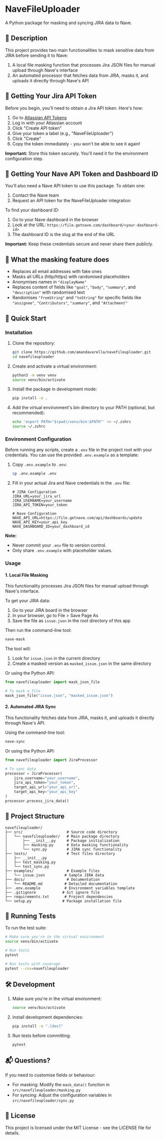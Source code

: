 # NaveFileUploader

A Python package for masking and syncing JIRA data to Nave.

## 📝 Description

This project provides two main functionalities to mask sensitive data from JIRA before sending it to Nave:

1. A local file masking function that processes Jira JSON files for manual upload through Nave's interface
2. An automated processor that fetches data from JIRA, masks it, and uploads it directly through Nave's API

## 🔑 Getting Your Jira API Token

Before you begin, you'll need to obtain a Jira API token. Here's how:

1. Go to [Atlassian API Tokens](https://id.atlassian.com/manage-profile/security/api-tokens)
2. Log in with your Atlassian account
3. Click "Create API token"
4. Give your token a label (e.g., "NaveFileUploader")
5. Click "Create"
6. Copy the token immediately - you won't be able to see it again!

**Important:** Store this token securely. You'll need it for the environment configuration step.

## 🔐 Getting Your Nave API Token and Dashboard ID

You'll also need a Nave API token to use this package. To obtain one:

1. Contact the Nave team
2. Request an API token for the NaveFileUploader integration

To find your dashboard ID:
1. Go to your Nave dashboard in the browser
2. Look at the URL: `https://file.getnave.com/dashboard/<your-dashboard-id>`
3. The dashboard ID is the slug at the end of the URL

**Important:** Keep these credentials secure and never share them publicly.

## 🔧 What the masking feature does

* Replaces all email addresses with fake ones
* Masks all URLs (http/https) with randomised placeholders
* Anonymises names in `"displayName"`
* Replaces content of fields like `"goal"`, `"body"`, `"summary"`, and `"description"` with randomised text
* Randomises `"fromString"` and `"toString"` for specific fields like `"assignee"`, `"Contributors"`, `"summary"`, and `"Attachment"`

## 🚀 Quick Start

### Installation

1. Clone the repository:
   ```bash
   git clone https://github.com/amandavarella/navefileuploader.git
   cd navefileuploader
   ```

2. Create and activate a virtual environment:
   ```bash
   python3 -m venv venv
   source venv/bin/activate
   ```

3. Install the package in development mode:
   ```bash
   pip install -e .
   ```

4. Add the virtual environment's bin directory to your PATH (optional, but recommended):
   ```bash
   echo 'export PATH="$(pwd)/venv/bin:$PATH"' >> ~/.zshrc
   source ~/.zshrc
   ```

### Environment Configuration

Before running any scripts, create a `.env` file in the project root with your credentials. You can use the provided `.env.example` as a template:

1. Copy `.env.example` to `.env`:
   ```bash
   cp .env.example .env
   ```

2. Fill in your actual Jira and Nave credentials in the `.env` file:
   ```
   # JIRA Configuration
   JIRA_URL=your_jira_url
   JIRA_USERNAME=your_username
   JIRA_API_TOKEN=your_token

   # Nave Configuration
   NAVE_API_URL=https://file.getnave.com/api/dashboards/update
   NAVE_API_KEY=your_api_key
   NAVE_DASHBOARD_ID=your_dashboard_id
   ```

**Note:**
- Never commit your `.env` file to version control.
- Only share `.env.example` with placeholder values.

### Usage

#### 1. Local File Masking

This functionality processes Jira JSON files for manual upload through Nave's interface.

To get your JIRA data:
1. Go to your JIRA board in the browser
2. In your browser, go to File > Save Page As
3. Save the file as `issue.json` in the root directory of this app

Then run the command-line tool:
```bash
nave-mask
```

The tool will:
1. Look for `issue.json` in the current directory
2. Create a masked version as `masked_issue.json` in the same directory

Or using the Python API:
```python
from navefileuploader import mask_json_file

# To mask a file
mask_json_file("issue.json", "masked_issue.json")
```

#### 2. Automated JIRA Sync

This functionality fetches data from JIRA, masks it, and uploads it directly through Nave's API.

Using the command-line tool:
```bash
nave-sync
```

Or using the Python API:
```python
from navefileuploader import JiraProcessor

# To sync data
processor = JiraProcessor(
    jira_username="your_username",
    jira_api_token="your_token",
    target_api_url="your_api_url",
    target_api_key="your_api_key"
)
processor.process_jira_data()
```

## 📂 Project Structure

```
navefileuploader/
├── src/                    # Source code directory
│   └── navefileuploader/   # Main package directory
│       ├── __init__.py     # Package initialization
│       ├── masking.py      # Data masking functionality
│       └── sync.py         # JIRA sync functionality
├── tests/                  # Test files directory
│   ├── __init__.py
│   ├── test_masking.py
│   └── test_sync.py
├── examples/               # Example files
│   └── issue.json         # Sample JIRA data
├── docs/                   # Documentation
│   └── README.md          # Detailed documentation
├── .env.example           # Environment variables template
├── .gitignore            # Git ignore file
├── requirements.txt       # Project dependencies
└── setup.py              # Package installation file
```

## 🧪 Running Tests

To run the test suite:

```bash
# Make sure you're in the virtual environment
source venv/bin/activate

# Run tests
pytest

# Run tests with coverage
pytest --cov=navefileuploader
```

## 🛠 Development

1. Make sure you're in the virtual environment:
   ```bash
   source venv/bin/activate
   ```

2. Install development dependencies:
   ```bash
   pip install -e ".[dev]"
   ```

3. Run tests before committing:
   ```bash
   pytest
   ```

## 📬 Questions?

If you need to customise fields or behaviour:
* For masking: Modify the `mask_data()` function in `src/navefileuploader/masking.py`
* For syncing: Adjust the configuration variables in `src/navefileuploader/sync.py`

## 📄 License

This project is licensed under the MIT License - see the LICENSE file for details.
